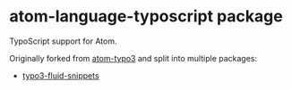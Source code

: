 # atom-language-typoscript package

TypoScript support for Atom.

Originally forked from [atom-typo3](https://github.com/jawee/atom-typo3) and split into multiple packages:

* [typo3-fluid-snippets](https://github.com/febLey/atom-typo3-fluid-snippets)
